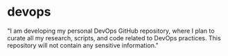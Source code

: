 # devops
"I am developing my personal DevOps GitHub repository, where I plan to curate all my research, scripts, and code related to DevOps practices. This repository will not contain any sensitive information."
